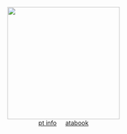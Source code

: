 <div align="center"> 

<img height="260" src="https://file.garden/Zoh6AmUPgG7Qjqjt/github/IMG_1304.jpg"><br>
[pt info](https://rentry.co/grantville)⠀⠀[atabook](https://oliver.atabook.org/)<br>
